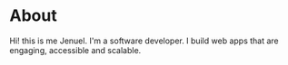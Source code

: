 # About

Hi! this is me Jenuel. I'm a software developer. I build web apps that are engaging, accessible and scalable.
